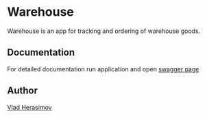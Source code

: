 # Warehouse

Warehouse is an app for tracking and ordering of warehouse goods.

## Documentation

For detailed documentation run application and open [swagger page](http://localhost:8080/swagger-ui.html)

## Author

[Vlad Herasimov](https://www.linkedin.com/in/vlad-herasimov/)
